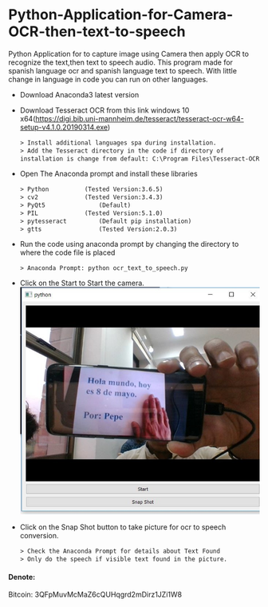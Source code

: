 # Python-Application-for-Camera-OCR-then-text-to-speech
Python Application for to capture image using Camera then apply OCR to recognize the text,then text to speech audio. This program made for spanish language ocr and spanish language text to speech. With little change in language in code you can run on other languages.


- Download Anaconda3 latest version
- Download Tesseract OCR from this link windows 10 x64(https://digi.bib.uni-mannheim.de/tesseract/tesseract-ocr-w64-setup-v4.1.0.20190314.exe)

      > Install additional languages spa during installation.
      > Add the Tesseract directory in the code if directory of installation is change from default: C:\Program Files\Tesseract-OCR

- Open The Anaconda prompt and install these libraries
    
      > Python 			(Tested Version:3.6.5)    
      > cv2				(Tested Version:3.4.3)
      > PyQt5				(Default)
      > PIL				(Tested Version:5.1.0)
      > pytesseract			(Default pip installation)
      > gtts				(Tested Version:2.0.3)

- Run the code using anaconda prompt by changing the directory to where the code file is placed
	  
      > Anaconda Prompt: python ocr_text_to_speech.py



- Click on the Start to Start the camera.
![Application View](application_view/OCR_TO_SPEECH_Application_View.JPG)
- Click on the Snap Shot button to take picture for ocr to speech conversion.
    
      > Check the Anaconda Prompt for details about Text Found
      > Only do the speech if visible text found in the picture.


#### Denote:
Bitcoin: 3QFpMuvMcMaZ6cQUHqgrd2mDirz1JZi1W8
